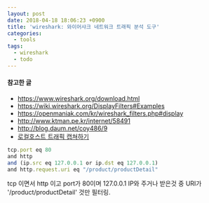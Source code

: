 ```yaml
---
layout: post
date: 2018-04-18 18:06:23 +0900
title: 'wireshark: 와이어샤크 네트워크 트래픽 분석 도구'
categories:
  - tools
tags:
  - wireshark
  - todo
---
```



#### 참고한 글
- https://www.wireshark.org/download.html
- https://wiki.wireshark.org/DisplayFilters#Examples
- https://openmaniak.com/kr/wireshark_filters.php#display
- http://www.ktman.pe.kr/internet/58491
- http://blog.daum.net/coy486/9
- [로컬호스트 트래픽 캡쳐하기](http://credemol.blogspot.kr/2012/10/wireshark-localhost.html)

```js
tcp.port eq 80
and http
and (ip.src eq 127.0.0.1 or ip.dst eq 127.0.0.1)
and http.request.uri eq "/product/productDetail"
```
tcp 이면서 http 이고 port가 80이며 127.0.0.1 IP와 주거나 받은것 중 URI가 '/product/productDetail' 것만 필터링.
